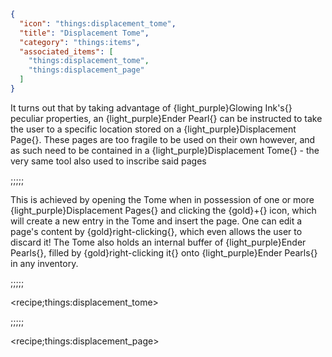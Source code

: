 ```json
{
  "icon": "things:displacement_tome",
  "title": "Displacement Tome",
  "category": "things:items",
  "associated_items": [
    "things:displacement_tome",
    "things:displacement_page"
  ]
}
```

It turns out that by taking advantage of {light_purple}Glowing Ink's{} peculiar properties, an {light_purple}Ender
Pearl{} can be instructed to take the user to a specific location stored on a {light_purple}Displacement Page{}. These
pages are too fragile to be used on their own however, and as such need to be contained in a {light_purple}Displacement
Tome{} - the very same tool also used to inscribe said pages

;;;;;

This is achieved by opening the Tome when in possession of one or more {light_purple}Displacement Pages{} and clicking
the {gold}+{} icon, which will create a new entry in the Tome and insert the page. One can edit a page's content by
{gold}right-clicking{}, which even allows the user to discard it! The Tome also holds an internal buffer of
{light_purple}Ender Pearls{}, filled by {gold}right-clicking it{} onto {light_purple}Ender Pearls{} in any inventory.

;;;;;

<recipe;things:displacement_tome>

;;;;;

<recipe;things:displacement_page>


